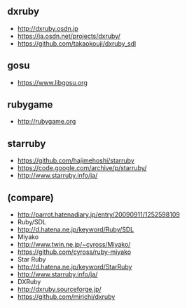 ## dxruby  
* http://dxruby.osdn.jp  
* https://ja.osdn.net/projects/dxruby/  
* https://github.com/takaokouji/dxruby_sdl  

## gosu  
* https://www.libgosu.org  

## rubygame  
* http://rubygame.org  

## starruby  
* https://github.com/hajimehoshi/starruby  
* https://code.google.com/archive/p/starruby/  
* http://www.starruby.info/ja/  

## (compare)      
* http://parrot.hatenadiary.jp/entry/20090911/1252598109  
* Ruby/SDL  
* http://d.hatena.ne.jp/keyword/Ruby/SDL  
* Miyako  
* http://www.twin.ne.jp/~cyross/Miyako/  
* https://github.com/cyross/ruby-miyako  
* Star Ruby  
* http://d.hatena.ne.jp/keyword/StarRuby  
* http://www.starruby.info/ja/  
* DXRuby  
* http://dxruby.sourceforge.jp/  
* https://github.com/mirichi/dxruby  
